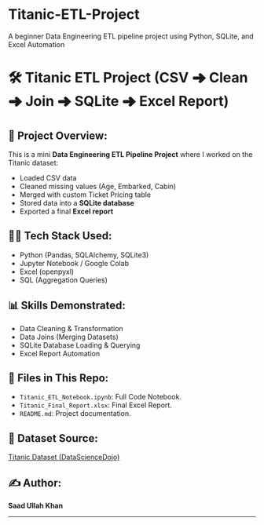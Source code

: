 # Titanic-ETL-Project
A beginner Data Engineering ETL pipeline project using Python, SQLite, and Excel Automation

# 🛠 Titanic ETL Project (CSV ➜ Clean ➜ Join ➜ SQLite ➜ Excel Report)

## 🚀 Project Overview:
This is a mini **Data Engineering ETL Pipeline Project** where I worked on the Titanic dataset:
- Loaded CSV data
- Cleaned missing values (Age, Embarked, Cabin)
- Merged with custom Ticket Pricing table
- Stored data into a **SQLite database**
- Exported a final **Excel report**

## 🧑‍💻 Tech Stack Used:
- Python (Pandas, SQLAlchemy, SQLite3)
- Jupyter Notebook / Google Colab
- Excel (openpyxl)
- SQL (Aggregation Queries)

## 📊 Skills Demonstrated:
- Data Cleaning & Transformation
- Data Joins (Merging Datasets)
- SQLite Database Loading & Querying
- Excel Report Automation

## 📂 Files in This Repo:
- `Titanic_ETL_Notebook.ipynb`: Full Code Notebook.
- `Titanic_Final_Report.xlsx`: Final Excel Report.
- `README.md`: Project documentation.

## 🔗 Dataset Source:
[Titanic Dataset (DataScienceDojo)](https://raw.githubusercontent.com/datasciencedojo/datasets/master/titanic.csv)

## ✍️ Author:
**Saad Ullah Khan**

---

